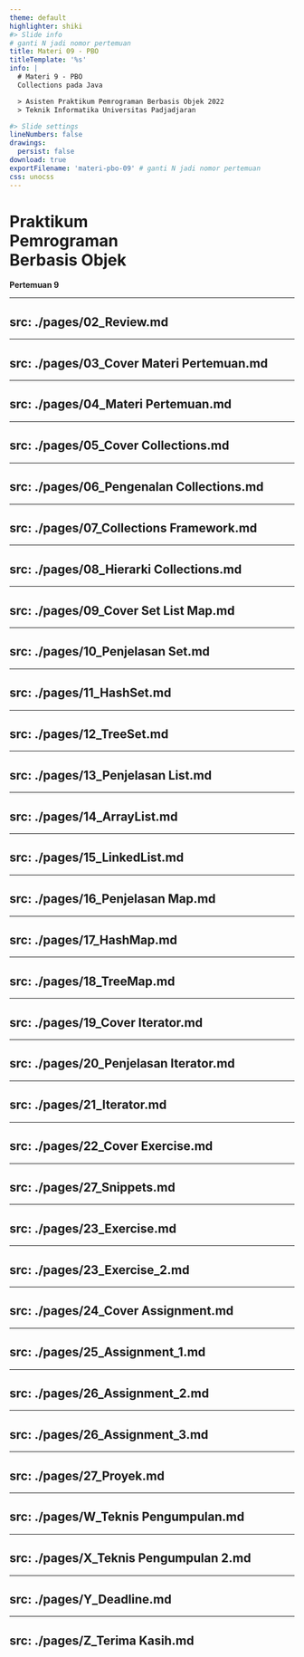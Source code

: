 ```yaml
---
theme: default
highlighter: shiki
#> Slide info
# ganti N jadi nomor pertemuan
title: Materi 09 - PBO
titleTemplate: '%s'
info: |
  # Materi 9 - PBO
  Collections pada Java

  > Asisten Praktikum Pemrograman Berbasis Objek 2022
  > Teknik Informatika Universitas Padjadjaran

#> Slide settings
lineNumbers: false
drawings:
  persist: false
download: true
exportFilename: 'materi-pbo-09' # ganti N jadi nomor pertemuan
css: unocss
---
```


# Praktikum<br>Pemrograman<br>Berbasis Objek

**Pertemuan 9**

---
src: ./pages/02_Review.md
---
---
src: ./pages/03_Cover Materi Pertemuan.md
---
---
src: ./pages/04_Materi Pertemuan.md
---
---
src: ./pages/05_Cover Collections.md
---
---
src: ./pages/06_Pengenalan Collections.md
---
---
src: ./pages/07_Collections Framework.md
---
---
src: ./pages/08_Hierarki Collections.md
---
---
src: ./pages/09_Cover Set List Map.md
---
---
src: ./pages/10_Penjelasan Set.md
---
---
src: ./pages/11_HashSet.md
---
---
src: ./pages/12_TreeSet.md
---
---
src: ./pages/13_Penjelasan List.md
---
---
src: ./pages/14_ArrayList.md
---
---
src: ./pages/15_LinkedList.md
---
---
src: ./pages/16_Penjelasan Map.md
---
---
src: ./pages/17_HashMap.md
---
---
src: ./pages/18_TreeMap.md
---
---
src: ./pages/19_Cover Iterator.md
---
---
src: ./pages/20_Penjelasan Iterator.md
---
---
src: ./pages/21_Iterator.md
---
---
src: ./pages/22_Cover Exercise.md
---
---
src: ./pages/27_Snippets.md
---
---
src: ./pages/23_Exercise.md
---
---
src: ./pages/23_Exercise_2.md
---
---
src: ./pages/24_Cover Assignment.md
---
---
src: ./pages/25_Assignment_1.md
---
---
src: ./pages/26_Assignment_2.md
---
---
src: ./pages/26_Assignment_3.md
---
---
src: ./pages/27_Proyek.md
---
---
src: ./pages/W_Teknis Pengumpulan.md
---
---
src: ./pages/X_Teknis Pengumpulan 2.md
---
---
src: ./pages/Y_Deadline.md
---
---
src: ./pages/Z_Terima Kasih.md
---
